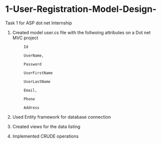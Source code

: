 # 1-User-Registration-Model-Design-
Task 1 for ASP dot net Internship 

1. Created model user.cs file with the follwoing attributes on a Dot net MVC project 

            Id

            UserName,

            Password

            UserFirstName

            UserLastName

            Email,

            Phone

            Address

2.  Used Entity framework for database connection 

3.  Created views for the data listing 

4.  Implemented  CRUDE operations 
